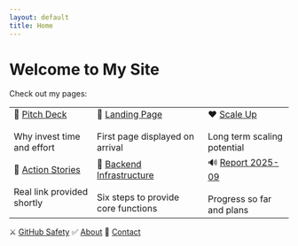 ```yaml
---
layout: default
title: Home
---
```


# Welcome to My Site

Check out my pages:

<table>
  <tr>
    <td>💚 <a href="https://innov8tor3.github.io/project-engine/pitch/pitch.html">Pitch Deck</a><br><br>Why invest time and effort</td>
    <td>💙 <a href="https://innov8tor3.github.io/project-engine/ops-hub/ops-hub.html">Landing Page</a><br><br>First page displayed on arrival</td>
    <td>❤ <a href="https://innov8tor3.github.io/project-engine/scale-up/scale-up.html">Scale Up</a><br><br>Long term scaling potential</td>
  <tr>
    <td>🚀 <a href="https://innov8tor3.github.io/project-engine/pitch/pitch.html">Action Stories</a><br><br>Real link provided shortly</td>
    <td>🚜 <a href="https://innov8tor3.github.io/project-engine/reports/backend/infra.html">Backend Infrastructure</a><br><br>Six steps to provide core functions</td>
    <td>🔊 <a href="https://innov8tor3.github.io/project-engine/reports/report-2025-09/2025-09.html">Report 2025-09</a><br><br>Progress so far and plans</td>
  </tr>
</table>

⚔ <a href="https://innov8tor3.github.io/project-engine/github-safety/github-safety.html">GitHub Safety</a> ✅ [About](about.md) 🤳 [Contact](contact.md)
